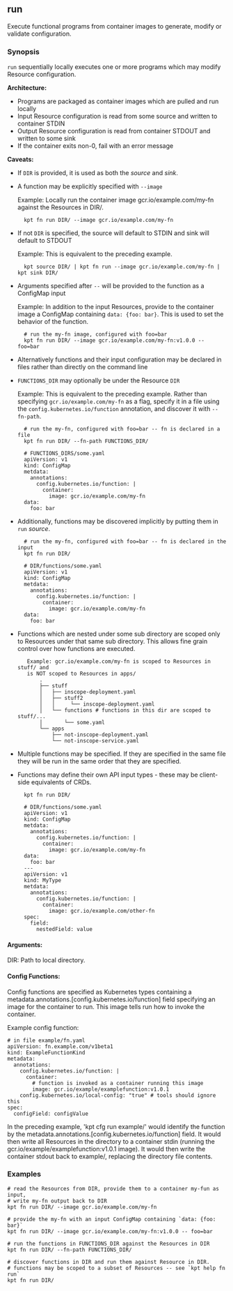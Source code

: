 ## run

Execute functional programs from container images to generate, modify or validate configuration.

### Synopsis

`run` sequentially locally executes one or more programs which may modify Resource configuration.

**Architecture:**

- Programs are packaged as container images which are pulled and run locally
- Input Resource configuration is read from some source and written to container STDIN
- Output Resource configuration is read from container STDOUT and written to some sink
- If the container exits non-0, fail with an error message

**Caveats:**

- If `DIR` is provided, it is used as both the *source* and *sink*.
- A function may be explicitly specified with `--image`

  Example: Locally run the container image gcr.io/example.com/my-fn against the Resources
  in DIR/.


        kpt fn run DIR/ --image gcr.io/example.com/my-fn

- If not `DIR` is specified, the source will default to STDIN and sink will default to STDOUT

  Example: This is equivalent to the preceding example.


        kpt source DIR/ | kpt fn run --image gcr.io/example.com/my-fn | kpt sink DIR/

- Arguments specified after `--` will be provided to the function as a ConfigMap input 

  Example: In addition to the input Resources, provide to the container image a ConfigMap
  containing `data: {foo: bar}`.  This is used to set the behavior of the function.


        # run the my-fn image, configured with foo=bar
        kpt fn run DIR/ --image gcr.io/example.com/my-fn:v1.0.0 -- foo=bar

- Alternatively functions and their input configuration may be declared in
  files rather than directly on the command line
- `FUNCTIONS_DIR` may optionally be under the Resource `DIR`

  Example: This is equivalent to the preceding example.
  Rather than specifying `gcr.io/example.com/my-fn` as a flag, specify it in a file using the
  `config.kubernetes.io/function` annotation, and discover it with `--fn-path`.


        # run the my-fn, configured with foo=bar -- fn is declared in a file
        kpt fn run DIR/ --fn-path FUNCTIONS_DIR/

        # FUNCTIONS_DIRS/some.yaml
        apiVersion: v1
        kind: ConfigMap
        metdata:
          annotations:
            config.kubernetes.io/function: |
              container:
                image: gcr.io/example.com/my-fn
        data:
          foo: bar

- Additionally, functions may be discovered implicitly by putting them in `run` *source*.


        # run the my-fn, configured with foo=bar -- fn is declared in the input
        kpt fn run DIR/

        # DIR/functions/some.yaml
        apiVersion: v1
        kind: ConfigMap
        metdata:
          annotations:
            config.kubernetes.io/function: |
              container:
                image: gcr.io/example.com/my-fn
        data:
          foo: bar

- Functions which are nested under some sub directory are scoped only to Resources under that
  same sub directory.  This allows fine grain control over how functions are executed.


         Example: gcr.io/example.com/my-fn is scoped to Resources in stuff/ and
         is NOT scoped to Resources in apps/
             .
             ├── stuff
             │   ├── inscope-deployment.yaml
             │   ├── stuff2
             │   │     └── inscope-deployment.yaml
             │   └── functions # functions in this dir are scoped to stuff/...
             │       └── some.yaml
             └── apps
                 ├── not-inscope-deployment.yaml
                 └── not-inscope-service.yaml

- Multiple functions may be specified.  If they are specified in the same file they will
  be run in the same order that they are specified.
- Functions may define their own API input types - these may be client-side equivalents of CRDs.


        kpt fn run DIR/

        # DIR/functions/some.yaml
        apiVersion: v1
        kind: ConfigMap
        metdata:
          annotations:
            config.kubernetes.io/function: |
              container:
                image: gcr.io/example.com/my-fn
        data:
          foo: bar
        ---
        apiVersion: v1
        kind: MyType
        metdata:
          annotations:
            config.kubernetes.io/function: |
              container:
                image: gcr.io/example.com/other-fn
        spec:
          field:
            nestedField: value

#### Arguments:

  DIR:
    Path to local directory.

#### Config Functions:

  Config functions are specified as Kubernetes types containing a metadata.annotations.[config.kubernetes.io/function]
  field specifying an image for the container to run.  This image tells run how to invoke the container.

  Example config function:

	# in file example/fn.yaml
	apiVersion: fn.example.com/v1beta1
	kind: ExampleFunctionKind
	metadata:
	  annotations:
	    config.kubernetes.io/function: |
	      container:
	        # function is invoked as a container running this image
	        image: gcr.io/example/examplefunction:v1.0.1
	    config.kubernetes.io/local-config: "true" # tools should ignore this
	spec:
	  configField: configValue

  In the preceding example, 'kpt cfg run example/' would identify the function by
  the metadata.annotations.[config.kubernetes.io/function] field.  It would then write all Resources in the directory to
  a container stdin (running the gcr.io/example/examplefunction:v1.0.1 image).  It
  would then write the container stdout back to example/, replacing the directory
  file contents.

### Examples

    # read the Resources from DIR, provide them to a container my-fun as input,
    # write my-fn output back to DIR
    kpt fn run DIR/ --image gcr.io/example.com/my-fn

    # provide the my-fn with an input ConfigMap containing `data: {foo: bar}`
    kpt fn run DIR/ --image gcr.io/example.com/my-fn:v1.0.0 -- foo=bar

    # run the functions in FUNCTIONS_DIR against the Resources in DIR
    kpt fn run DIR/ --fn-path FUNCTIONS_DIR/

    # discover functions in DIR and run them against Resource in DIR.
    # functions may be scoped to a subset of Resources -- see `kpt help fn run`
    kpt fn run DIR/
